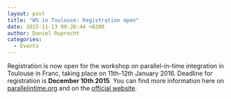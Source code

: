 ```yaml
---
layout: post
title: "WS in Toulouse: Registration open"
date: 2015-11-13 09:26:44 +0200
author: Daniel Ruprecht
categories:
  - Events
---
```


Registration is now open for the workshop on parallel-in-time integration in Toulouse in Franc, taking place on 11th-12th January 2016.
Deadline for registration is **December 10th 2015**.
You can find more information here on [parallelintime.org](/events/upcoming/2016/cimi_semester.html) and on the [official website](http://inpact.inp-toulouse.fr/CIMI_Semester/wksp_parallel.html).
